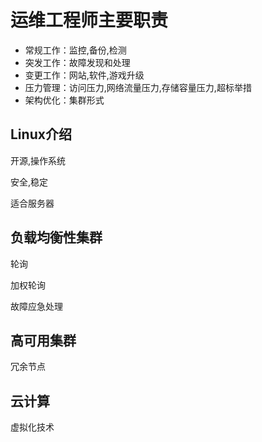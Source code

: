 # 运维工程师主要职责

* 常规工作：监控,备份,检测
* 突发工作：故障发现和处理
* 变更工作：网站,软件,游戏升级
* 压力管理：访问压力,网络流量压力,存储容量压力,超标举措
* 架构优化：集群形式

## Linux介绍

开源,操作系统

安全,稳定

适合服务器

## 负载均衡性集群

 轮询

加权轮询

故障应急处理

## 高可用集群

冗余节点

## 云计算

虚拟化技术
